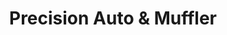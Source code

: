 ---
title: "Precision Auto & Muffler"
url: /live-oak/precision-auto-and-muffler/
shop: car repair
---
